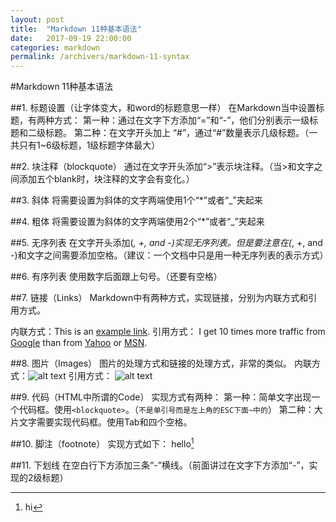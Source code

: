 ```yaml
---
layout: post
title:  "Markdown 11种基本语法"
date:   2017-09-19 22:00:00
categories: markdown
permalink: /archivers/markdown-11-syntax
---
```


#Markdown 11种基本语法


 

 
##1. 标题设置（让字体变大，和word的标题意思一样）
在Markdown当中设置标题，有两种方式：
第一种：通过在文字下方添加“=”和“-”，他们分别表示一级标题和二级标题。
第二种：在文字开头加上 “#”，通过“#”数量表示几级标题。（一共只有1~6级标题，1级标题字体最大）

##2. 块注释（blockquote）
通过在文字开头添加“>”表示块注释。（当>和文字之间添加五个blank时，块注释的文字会有变化。）

##3. 斜体
将需要设置为斜体的文字两端使用1个“*”或者“_”夹起来

##4. 粗体
将需要设置为斜体的文字两端使用2个“*”或者“_”夹起来

##5. 无序列表
在文字开头添加(*, +, and -)实现无序列表。但是要注意在(*, +, and -)和文字之间需要添加空格。（建议：一个文档中只是用一种无序列表的表示方式）

##6. 有序列表
使用数字后面跟上句号。（还要有空格）

##7. 链接（Links）
Markdown中有两种方式，实现链接，分别为内联方式和引用方式。

内联方式：This is an [example link](http://example.com/).
引用方式：
I get 10 times more traffic from [Google][1] than from [Yahoo][2] or [MSN][3].  

[1]: http://google.com/        "Google" 
[2]: http://search.yahoo.com/  "Yahoo Search" 
[3]: http://search.msn.com/    "MSN Search"

 

##8. 图片（Images）
图片的处理方式和链接的处理方式，非常的类似。
内联方式：![alt text](/path/to/img.jpg "Title")
引用方式：
![alt text][id]

[id]: /path/to/img.jpg "Title"

##9. 代码（HTML中所谓的Code）
实现方式有两种：
第一种：简单文字出现一个代码框。使用`<blockquote>`。（`不是单引号而是左上角的ESC下面~中的`）
第二种：大片文字需要实现代码框。使用Tab和四个空格。

##10. 脚注（footnote）
实现方式如下：
hello[^hello]


[^hello]: hi

##11. 下划线
在空白行下方添加三条“-”横线。（前面讲过在文字下方添加“-”，实现的2级标题）

